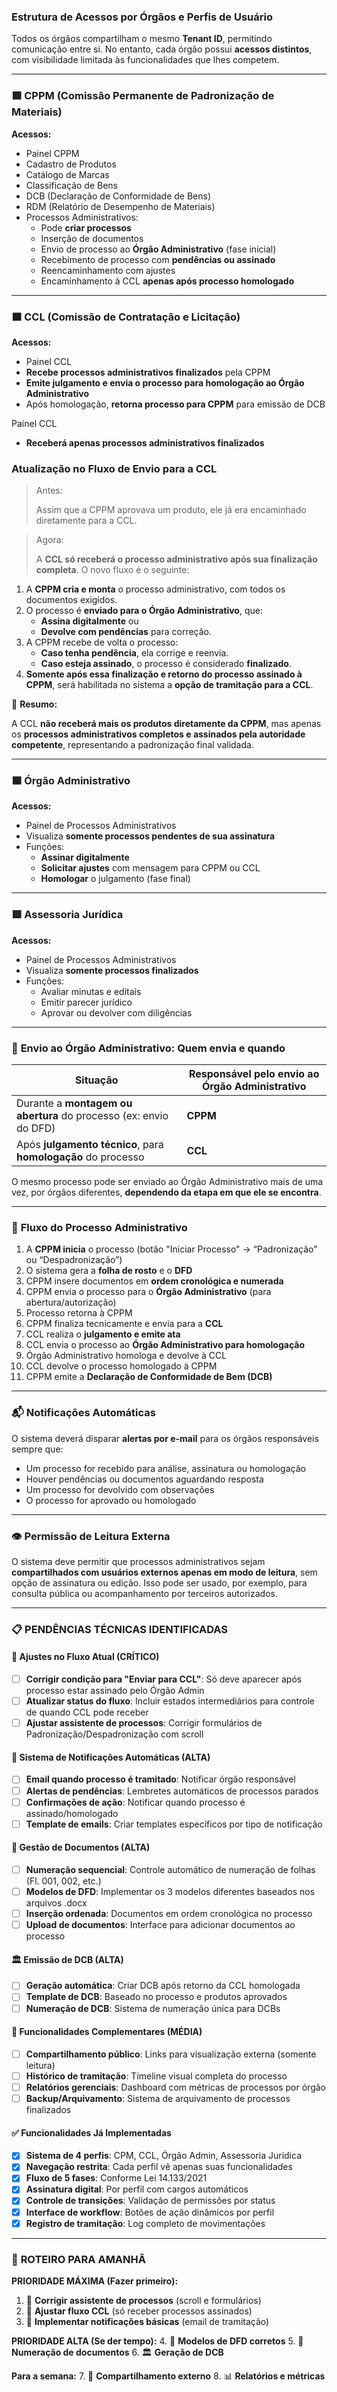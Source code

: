 ### **Estrutura de Acessos por Órgãos e Perfis de Usuário**

Todos os órgãos compartilham o mesmo **Tenant ID**, permitindo comunicação entre si. No entanto, cada órgão possui **acessos distintos**, com visibilidade limitada às funcionalidades que lhes competem.

---

### 🟩 **CPPM (Comissão Permanente de Padronização de Materiais)**

**Acessos:**

- Painel CPPM
- Cadastro de Produtos
- Catálogo de Marcas
- Classificação de Bens
- DCB (Declaração de Conformidade de Bens)
- RDM (Relatório de Desempenho de Materiais)
- Processos Administrativos:
    - Pode **criar processos**
    - Inserção de documentos
    - Envio de processo ao **Órgão Administrativo** (fase inicial)
    - Recebimento de processo com **pendências ou assinado**
    - Reencaminhamento com ajustes
    - Encaminhamento à CCL **apenas após processo homologado**

---

### 🟧 **CCL (Comissão de Contratação e Licitação)**

**Acessos:**

- Painel CCL
- **Recebe processos administrativos finalizados** pela CPPM
- **Emite julgamento e envia o processo para homologação ao Órgão Administrativo**
- Após homologação, **retorna processo para CPPM** para emissão de DCB

Painel CCL

- **Receberá apenas processos administrativos finalizados**

### **Atualização no Fluxo de Envio para a CCL**

> Antes:
> 
> 
> Assim que a CPPM aprovava um produto, ele já era encaminhado diretamente para a CCL.
> 

> Agora:
> 
> 
> A **CCL só receberá o processo administrativo após sua finalização completa**. O novo fluxo é o seguinte:
> 
1. A **CPPM cria e monta** o processo administrativo, com todos os documentos exigidos.
2. O processo é **enviado para o Órgão Administrativo**, que:
    - **Assina digitalmente** ou
    - **Devolve com pendências** para correção.
3. A CPPM recebe de volta o processo:
    - **Caso tenha pendência**, ela corrige e reenvia.
    - **Caso esteja assinado**, o processo é considerado **finalizado**.
4. **Somente após essa finalização e retorno do processo assinado à CPPM**, será habilitada no sistema a **opção de tramitação para a CCL**.

📌 **Resumo:**

A CCL **não receberá mais os produtos diretamente da CPPM**, mas apenas os **processos administrativos completos e assinados pela autoridade competente**, representando a padronização final validada.

---

### 🟦 **Órgão Administrativo**

**Acessos:**

- Painel de Processos Administrativos
- Visualiza **somente processos pendentes de sua assinatura**
- Funções:
    - **Assinar digitalmente**
    - **Solicitar ajustes** com mensagem para CPPM ou CCL
    - **Homologar** o julgamento (fase final)

---

### 🟥 **Assessoria Jurídica**

**Acessos:**

- Painel de Processos Administrativos
- Visualiza **somente processos finalizados**
- Funções:
    - Avaliar minutas e editais
    - Emitir parecer jurídico
    - Aprovar ou devolver com diligências

---

### 🔁 **Envio ao Órgão Administrativo: Quem envia e quando**

| Situação | Responsável pelo envio ao Órgão Administrativo |
| --- | --- |
| Durante a **montagem ou abertura** do processo (ex: envio do DFD) | **CPPM** |
| Após **julgamento técnico**, para **homologação** do processo | **CCL** |

O mesmo processo pode ser enviado ao Órgão Administrativo mais de uma vez, por órgãos diferentes, **dependendo da etapa em que ele se encontra**.

---

### 🧾 **Fluxo do Processo Administrativo**

1. A **CPPM inicia** o processo (botão "Iniciar Processo" → “Padronização” ou “Despadronização”)
2. O sistema gera a **folha de rosto** e o **DFD**
3. CPPM insere documentos em **ordem cronológica e numerada**
4. CPPM envia o processo para o **Órgão Administrativo** (para abertura/autorização)
5. Processo retorna à CPPM
6. CPPM finaliza tecnicamente e envia para a **CCL**
7. CCL realiza o **julgamento e emite ata**
8. CCL envia o processo ao **Órgão Administrativo para homologação**
9. Órgão Administrativo homologa e devolve à CCL
10. CCL devolve o processo homologado à CPPM
11. CPPM emite a **Declaração de Conformidade de Bem (DCB)**

---

### 📬 **Notificações Automáticas**

O sistema deverá disparar **alertas por e-mail** para os órgãos responsáveis sempre que:

- Um processo for recebido para análise, assinatura ou homologação
- Houver pendências ou documentos aguardando resposta
- Um processo for devolvido com observações
- O processo for aprovado ou homologado

---

### 👁️ **Permissão de Leitura Externa**

O sistema deve permitir que processos administrativos sejam **compartilhados com usuários externos apenas em modo de leitura**, sem opção de assinatura ou edição. Isso pode ser usado, por exemplo, para consulta pública ou acompanhamento por terceiros autorizados.

---

### 📋 **PENDÊNCIAS TÉCNICAS IDENTIFICADAS**

#### **🔄 Ajustes no Fluxo Atual (CRÍTICO)**
- [ ] **Corrigir condição para "Enviar para CCL"**: Só deve aparecer após processo estar assinado pelo Órgão Admin
- [ ] **Atualizar status do fluxo**: Incluir estados intermediários para controle de quando CCL pode receber
- [ ] **Ajustar assistente de processos**: Corrigir formulários de Padronização/Despadronização com scroll

#### **📧 Sistema de Notificações Automáticas (ALTA)**
- [ ] **Email quando processo é tramitado**: Notificar órgão responsável
- [ ] **Alertas de pendências**: Lembretes automáticos de processos parados
- [ ] **Confirmações de ação**: Notificar quando processo é assinado/homologado
- [ ] **Template de emails**: Criar templates específicos por tipo de notificação

#### **📄 Gestão de Documentos (ALTA)**
- [ ] **Numeração sequencial**: Controle automático de numeração de folhas (Fl. 001, 002, etc.)
- [ ] **Modelos de DFD**: Implementar os 3 modelos diferentes baseados nos arquivos .docx
- [ ] **Inserção ordenada**: Documentos em ordem cronológica no processo
- [ ] **Upload de documentos**: Interface para adicionar documentos ao processo

#### **🏛️ Emissão de DCB (ALTA)**
- [ ] **Geração automática**: Criar DCB após retorno da CCL homologada
- [ ] **Template de DCB**: Baseado no processo e produtos aprovados
- [ ] **Numeração de DCB**: Sistema de numeração única para DCBs

#### **🔗 Funcionalidades Complementares (MÉDIA)**
- [ ] **Compartilhamento público**: Links para visualização externa (somente leitura)
- [ ] **Histórico de tramitação**: Timeline visual completa do processo
- [ ] **Relatórios gerenciais**: Dashboard com métricas de processos por órgão
- [ ] **Backup/Arquivamento**: Sistema de arquivamento de processos finalizados

#### **✅ Funcionalidades Já Implementadas**
- [x] **Sistema de 4 perfis**: CPM, CCL, Órgão Admin, Assessoria Jurídica
- [x] **Navegação restrita**: Cada perfil vê apenas suas funcionalidades
- [x] **Fluxo de 5 fases**: Conforme Lei 14.133/2021
- [x] **Assinatura digital**: Por perfil com cargos automáticos
- [x] **Controle de transições**: Validação de permissões por status
- [x] **Interface de workflow**: Botões de ação dinâmicos por perfil
- [x] **Registro de tramitação**: Log completo de movimentações

---

### 🎯 **ROTEIRO PARA AMANHÃ**

**PRIORIDADE MÁXIMA (Fazer primeiro):**
1. 🔧 **Corrigir assistente de processos** (scroll e formulários)
2. 🔄 **Ajustar fluxo CCL** (só receber processos assinados)
3. 📧 **Implementar notificações básicas** (email de tramitação)

**PRIORIDADE ALTA (Se der tempo):**
4. 📄 **Modelos de DFD corretos**
5. 🔢 **Numeração de documentos**
6. 🏛️ **Geração de DCB**

**Para a semana:**
7. 🔗 **Compartilhamento externo**
8. 📊 **Relatórios e métricas**